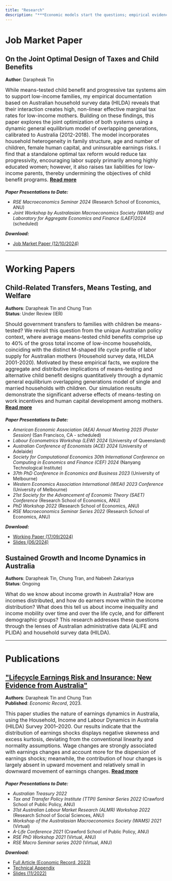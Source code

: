 ```yaml
---
title: "Research"
description: "***Economic models start the questions; empirical evidence brings the answers.***"
---
```


# Job Market Paper

## On the Joint Optimal Design of Taxes and Child Benefits

**Author**: Darapheak Tin
<!--
<div style="font-size:16px;">
Means-tested child benefits and progressive tax systems both aim to support low-income families, but often create high and non-linear effective marginal tax rate schedules. This paper explores the joint optimization of these systems within a dynamic general equilibrium model of overlapping generations, calibrated to Australia (2012-2018). The model incorporates household heterogeneity in family structure, age and number of children, female human capital, and uninsurable earnings risks. I find that a standalone optimal tax system would reduce tax progressivity, encouraging labor supply among highly educated women but increasing tax liabilities on low-income parents, thus undermining the objectives of child benefit programs. A jointly optimized system combines low tax progressivity and a universal lump-sum child benefit equal to 30% of median income (around AUD 18,000 in 2018), partly to offset the additional tax burdens on low-income parents. This integrated approach substantially improves overall and parental welfare, but non-parent households bear notable losses. A moderately reduced benefit, while not optimal, achieves welfare gains for parents with lower costs to non-parents. These findings highlight the importance of coordinating tax and child benefit policies to effectively support vulnerable parents, while cautioning against equity losses for non-parents when policies are optimized solely for overall welfare.
-->

<div class="abstract" style="font-size:16px;">
    <span class="abstract-text">
        While means-tested child benefit and progressive tax systems aim to support low-income families, my empirical documentation based on Australian household survey data (HILDA) reveals that their interaction creates high, non-linear effective marginal tax rates for low-income mothers. Building on these findings, this paper explores the joint optimization of both systems using a dynamic general equilibrium model of overlapping generations, calibrated to Australia (2012-2018). The model incorporates household heterogeneity in family structure, age and number of children, female human capital, and uninsurable earnings risks. I find that a standalone optimal tax reform would reduce tax progressivity, encouraging labor supply primarily among highly educated women; however, it also raises tax liabilities for low-income parents, thereby undermining the objectives of child benefit programs.
        <span class="more-text" style="display: none;">
            A joint optimal system combines reduced tax progressivity, benefiting high-education parents, with a universal lump-sum child benefit at 30\% of median income to compensate low-income parents for the increased tax liabilities. This approach substantially improves parental and overall welfare, though the resulting tax burden imposes notable losses on non-parent households. A moderately scaled-back benefit, while not optimal, yields welfare gains for parents at a lower cost to non-parents. These findings highlight the importance of coordinating tax and child benefit policies to effectively support vulnerable parents while cautioning against equity losses for non-parents when policies are optimized solely for overall welfare.
        </span>
    </span>
    <a href="#" class="read-more"><b>Read more</b></a>
</div>

<div style="font-size:14px;">

<div style="margin-top: 20px;"></div>

<b><i>Paper Presentations to Date:</i></b>  
- <i>RSE Macroeconomics Seminar 2024</i> (Research School of Economics, ANU)  
- <i>Joint Workshop by Australasian Macroeconomics Society (WAMS) and Laboratory for Aggregate Economics and Finance (LAEF)2024</i> (scheduled)

<div style="margin-top: 5px;"></div>

 <b><i>Download:</i></b> 
* <a href="/pdf/JMP_DarapheakTin_2024.pdf" target="_blank">Job Market Paper (12/10/2024)</a>
</div>

---

# Working Papers

## Child-Related Transfers, Means Testing, and Welfare

**Authors**: Darapheak Tin and Chung Tran  
**Status**: Under Review (IER)
<!--
<div style="font-size:16px;">
Should government transfers to families with children be means-tested? We revisit this question from the unique Australian policy context, where average means-tested child benefits comprise up to 40% of the gross total income of low-income households, coinciding with the distinct M-shaped life cycle profile of labor supply for Australian mothers (Household survey data, HILDA 2001-2020). Motivated by these empirical facts, we explore the aggregate and distributive implications of means-testing and alternative child benefit designs quantitatively through a dynamic general equilibrium overlapping generations model of single and married households with children. Our simulation results demonstrate the significant adverse effects of means-testing on work incentives and human capital development among mothers. A structural reform that replaces the status quo means-tested system with a universal system improves female labor supply, output, and overall welfare while also garnering majority support. However, the universal system increases tax burden by 4 percentage points and negatively impacts single mothers—the intended beneficiaries—by reducing their net lifetime income and welfare. In our model, the inclusion of means-testing is essential for controlling fiscal costs and mitigating the adverse effects of higher taxes. Preserving the existing means-tested system and opting for incremental reforms could potentially result in modest improvements in output and welfare while ensuring a more equitable distribution of welfare gains. Hence, our findings highlight the complex trade-offs between efficiency and equity in designing child benefit programs.
-->

<div class="abstract" style="font-size:16px;">
    <span class="abstract-text">
        Should government transfers to families with children be means-tested? We revisit this question from the unique Australian policy context, where average means-tested child benefits comprise up to 40% of the gross total income of low-income households, coinciding with the distinct M-shaped life cycle profile of labor supply for Australian mothers (Household survey data, HILDA 2001-2020). Motivated by these empirical facts, we explore the aggregate and distributive implications of means-testing and alternative child benefit designs quantitatively through a dynamic general equilibrium overlapping generations model of single and married households with children. Our simulation results demonstrate the significant adverse effects of means-testing on work incentives and human capital development among mothers. 
        <span class="more-text" style="display: none;">
            A structural reform that replaces the status quo means-tested system with a universal system improves female labor supply, output, and overall welfare while also garnering majority support. However, the universal system increases tax burden by 4 percentage points and negatively impacts single mothers—the intended beneficiaries—by reducing their net lifetime income and welfare. In our model, the inclusion of means-testing is essential for controlling fiscal costs and mitigating the adverse effects of higher taxes. Preserving the existing means-tested system and opting for incremental reforms could potentially result in modest improvements in output and welfare while ensuring a more equitable distribution of welfare gains. Hence, our findings highlight the complex trade-offs between efficiency and equity in designing child benefit programs.
        </span>
    </span>
    <a href="#" class="read-more"><b>Read more</b></a>
</div>

<div style="font-size:14px;">

<div style="margin-top: 20px;"></div>

<b><i>Paper Presentations to Date:</i></b>  
- <i>American Economic Association (AEA) Annual Meeting 2025 (Poster Session)</i> (San Francisco, CA - scheduled)
- <i>Labour Econometrics Workshop (LEW) 2024</i> (University of Queensland) 
- <i>Australian Conference of Economists (ACE) 2024</i> (University of Adelaide) 
- <i>Society for Computational Economics 30th International Conference on Computing in Economics and Finance (CEF) 2024</i> (Nanyang Technological Institute)
- <i>37th PhD Conference in Economics and Business 2023</i> (University of Melbourne)  
- <i>Western Economics Association International (WEAI) 2023 Conference</i> (University of Melbourne)  
- <i>21st Society for the Advancement of Economic Theory (SAET) Conference</i> (Research School of Economics, ANU)  
- <i>PhD Workshop 2022</i> (Research School of Economics, ANU)  
- <i>RSE Macroeconomics Seminar Series 2022</i> (Research School of Economics, ANU)  

<div style="margin-top: 5px;"></div>

<b><i>Download:</i></b>   
* <a href="/pdf/TinTran2024_WP__Child-Related Transfers Means Testing and Welfare__30092024.pdf" target="_blank">Working Paper (17/09/2024)</a>  
* <a href="/pdf/TinTran2024__Aggregate_Implications_of_Child_Related_Transfers_with_Means_Testing_Slides_TTPI2024.pdf" target="_blank">Slides (06/2024)</a>
</div>


## Sustained Growth and Income Dynamics in Australia

**Authors**: Darapheak Tin, Chung Tran, and Nabeeh Zakariyya  
**Status**: Ongoing

<div style="font-size:16px;">
What do we know about income growth in Australia? How are incomes distributed, and how do earners move within the income distribution? What does this tell us about income inequality and income mobility over time and over the life cycle, and for different demographic groups? This research addresses these questions through the lenses of Australian administrative data (ALIFE and PLIDA) and household survey data (HILDA).
</div>

---

# Publications

## ["Lifecycle Earnings Risk and Insurance: New Evidence from Australia"](https://doi.org/10.1111/1475-4932.12723)

**Authors**: Darapheak Tin and Chung Tran  
**Published**: *Economic Record*, 2023.

<!--
<div style="font-size:16px;">
  This paper studies the nature of earnings dynamics in Australia, using the Household, Income and Labour Dynamics in Australia (HILDA) Survey 2001–2020. Our results indicate that the distribution of earnings shocks displays negative skewness and excess kurtosis, deviating from the conventional linearity and normality assumptions. Wage changes are strongly associated with earnings changes and account more for the dispersion of earnings shocks; meanwhile, the contribution of hour changes is largely absent in upward movement and relatively small in downward movement of earnings changes. Furthermore, family and government insurance plays distinct roles in reducing exposure to earnings risk. Government insurance embedded in the targeted transfer system is important in mitigating the dispersion of shocks, whereas family insurance via income pooling and adjustment of secondary earners' labour market activities is dominant in reducing the magnitude and likelihood of extreme and rare shocks. The magnitude and persistence of earnings risk as well as the insurance role of family and government vary significantly across gender, marital, and parental status. Accounting for these non-Gaussian and non-linearity features is important for evaluating the insurance role of government transfer programmes.
-->

<div class="abstract" style="font-size:16px;">
    <span class="abstract-text">
        This paper studies the nature of earnings dynamics in Australia, using the Household, Income and Labour Dynamics in Australia (HILDA) Survey 2001–2020. Our results indicate that the distribution of earnings shocks displays negative skewness and excess kurtosis, deviating from the conventional linearity and normality assumptions. Wage changes are strongly associated with earnings changes and account more for the dispersion of earnings shocks; meanwhile, the contribution of hour changes is largely absent in upward movement and relatively small in downward movement of earnings changes.
        <span class="more-text" style="display: none;">
            Furthermore, family and government insurance plays distinct roles in reducing exposure to earnings risk. Government insurance embedded in the targeted transfer system is important in mitigating the dispersion of shocks, whereas family insurance via income pooling and adjustment of secondary earners' labour market activities is dominant in reducing the magnitude and likelihood of extreme and rare shocks. The magnitude and persistence of earnings risk as well as the insurance role of family and government vary significantly across gender, marital, and parental status. Accounting for these non-Gaussian and non-linearity features is important for evaluating the insurance role of government transfer programmes.
        </span>
    </span>
    <a href="#" class="read-more"><b>Read more</b></a>
</div>

<div style="font-size:14px;">

<div style="margin-top: 20px;"></div>

<b><i>Paper Presentations to Date:</i></b>
  
  - <i>Australian Treasury 2022</i>  
  - <i>Tax and Transfer Policy Institute (TTPI) Seminar Series 2022</i> (Crawford School of Public Policy, ANU)  
  - <i>31st Australian Labour Market Research (ALMR) Workshop 2022</i> (Research School of Social Sciences, ANU)
  - <i>Workshop of the Australasian Macroeconomics Society (WAMS) 2021</i> (Virtual)  
  - <i>A-Life Conference 2021</i> (Crawford School of Public Policy, ANU)  
  - <i>RSE PhD Workshop 2021</i> (Virtual, ANU)
  - <i>RSE Macro Seminar series 2020</i> (Virtual, ANU)  

<div style="margin-top: 5px;"></div>

<b><i>Download:</i></b>
* <a href="https://doi.org/10.1111/1475-4932.12723" target="_blank">Full Article (Economic Record, 2023)</a>  
* <a href="/pdf/Economic Record - Tin and Tran 2023 - Lifecycle Earnings Risk and Insurance  New Evidence from Australia__Technical Appendix.pdf" target="_blank">Technical Appendix</a>  
* <a href="/pdf/Lifecycle_Earnings_Risk__New_Evidence_from_Australia__2022__slides.pdf" target="_blank">Slides (11/2022)</a>
</div>

<br><br>

<!--
Means-tested child benefits and progressive tax systems both aim to support low-income families, but they often create high and non-linear effective marginal tax rate schedules. This paper explores the joint design of these systems in a dynamic general equilibrium model with overlapping generations that captures household heterogeneity in family structure, education, female human capital formation, child-related costs, and uninsurable earnings and longevity risks. The model is calibrated to the Australian economy (2012-2018), where means-tested lump sum child benefits constitute up to 40% of income for low-income households. I find that optimizing the tax system in isolation risks undermining the redistributive goals of child benefit programs. A joint design featuring low tax progressivity and a universal lump-sum child benefit of approximately 30% of median income (around AUD 18,000 in 2018) is optimal, significantly improving consumption allocative efficiency and overall welfare. However, the associated tax burden adversely impacts non-parent households, raising equity concerns. A less generous benefit, while not fully optimal, still provides welfare gains for parents and imposes considerably lower costs on non-parents. Conversely, overly generous child benefits lead to fiscal pressures that harm all households, including the intended beneficiaries. These findings highlight the importance of coordinating tax and child benefit policies to effectively support vulnerable parents, especially low-education single mothers.

<small>This text is smaller.</small>

<big>This text is bigger.</big>

<font size="2">This text is smaller than default.</font>




 This paper studies the nature of earnings dynamics in Australia, using the Household, Income and Labour Dynamics in Australia (HILDA) Survey 2001–2020. Our results indicate that the distribution of earnings shocks displays negative skewness and excess kurtosis, deviating from the conventional linearity and normality assumptions. Wage changes are strongly associated with earnings changes and account more for the dispersion of earnings shocks; meanwhile, the contribution of hour changes is largely absent in upward movement and relatively small in downward movement of earnings changes. Furthermore, family and government insurance plays distinct roles in reducing exposure to earnings risk. Government insurance embedded in the targeted transfer system is important in mitigating the dispersion of shocks, whereas family insurance via income pooling and adjustment of secondary earners' labour market activities is dominant in reducing the magnitude and likelihood of extreme and rare shocks. The magnitude and persistence of earnings risk as well as the insurance role of family and government vary significantly across gender, marital, and parental status. Accounting for these non-Gaussian and non-linearity features is important for evaluating the insurance role of government transfer programmes.

***Paper Presentations to Date***:  
- *A-Life Conference 2021* (Crawford School of Public Policy, ANU)  
- *RSE Macro Seminar series* (Virtual, ANU)  
- *Workshop of the Australasian Macroeconomics Society (WAMS) 2021*  
- *Treasury 2022*  
- *Tax and Transfer Policy Institute (TTPI) 2022* (ANU)  
- *Australian Labour Market Research (ALMR) Workshop 2022* (ANU)

***Download***: 
* <a href="https://doi.org/10.1111/1475-4932.12723" target="_blank">Full Article (Economic Record, 2023)</a>  
* <a href="/pdf/Economic Record - Tin and Tran 2023 - Lifecycle Earnings Risk and Insurance  New Evidence from Australia__Technical Appendix.pdf" target="_blank">Technical Appendix</a>  
* <a href="/pdf/Lifecycle_Earnings_Risk_Slides.pdf" target="_blank">Slides (11/2022)</a>
-->